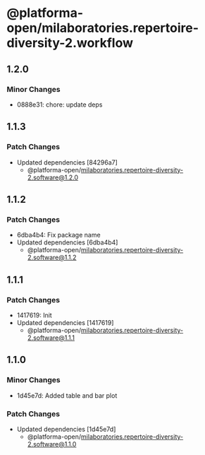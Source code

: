 # @platforma-open/milaboratories.repertoire-diversity-2.workflow

## 1.2.0

### Minor Changes

- 0888e31: chore: update deps

## 1.1.3

### Patch Changes

- Updated dependencies [84296a7]
  - @platforma-open/milaboratories.repertoire-diversity-2.software@1.2.0

## 1.1.2

### Patch Changes

- 6dba4b4: Fix package name
- Updated dependencies [6dba4b4]
  - @platforma-open/milaboratories.repertoire-diversity-2.software@1.1.2

## 1.1.1

### Patch Changes

- 1417619: Init
- Updated dependencies [1417619]
  - @platforma-open/milaboratories.repertoire-diversity-2.software@1.1.1

## 1.1.0

### Minor Changes

- 1d45e7d: Added table and bar plot

### Patch Changes

- Updated dependencies [1d45e7d]
  - @platforma-open/milaboratories.repertoire-diversity-2.software@1.1.0
